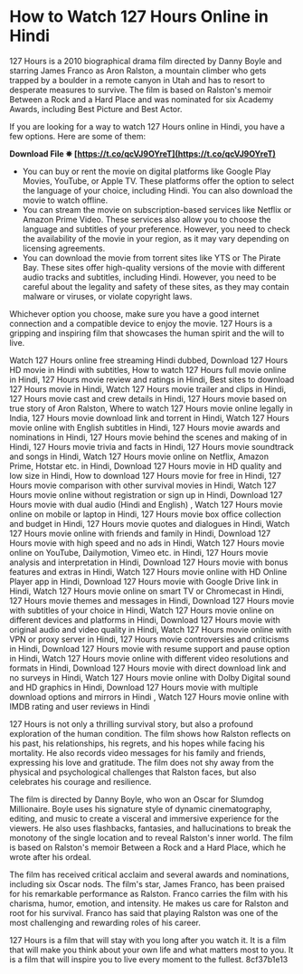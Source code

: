 # How to Watch 127 Hours Online in Hindi
 
127 Hours is a 2010 biographical drama film directed by Danny Boyle and starring James Franco as Aron Ralston, a mountain climber who gets trapped by a boulder in a remote canyon in Utah and has to resort to desperate measures to survive. The film is based on Ralston's memoir Between a Rock and a Hard Place and was nominated for six Academy Awards, including Best Picture and Best Actor.
 
If you are looking for a way to watch 127 Hours online in Hindi, you have a few options. Here are some of them:
 
**Download File ✵ [https://t.co/qcVJ9OYreT](https://t.co/qcVJ9OYreT)**


 
- You can buy or rent the movie on digital platforms like Google Play Movies, YouTube, or Apple TV. These platforms offer the option to select the language of your choice, including Hindi. You can also download the movie to watch offline.
- You can stream the movie on subscription-based services like Netflix or Amazon Prime Video. These services also allow you to choose the language and subtitles of your preference. However, you need to check the availability of the movie in your region, as it may vary depending on licensing agreements.
- You can download the movie from torrent sites like YTS or The Pirate Bay. These sites offer high-quality versions of the movie with different audio tracks and subtitles, including Hindi. However, you need to be careful about the legality and safety of these sites, as they may contain malware or viruses, or violate copyright laws.

Whichever option you choose, make sure you have a good internet connection and a compatible device to enjoy the movie. 127 Hours is a gripping and inspiring film that showcases the human spirit and the will to live.
 
Watch 127 Hours online free streaming Hindi dubbed,  Download 127 Hours HD movie in Hindi with subtitles,  How to watch 127 Hours full movie online in Hindi,  127 Hours movie review and ratings in Hindi,  Best sites to download 127 Hours movie in Hindi,  Watch 127 Hours movie trailer and clips in Hindi,  127 Hours movie cast and crew details in Hindi,  127 Hours movie based on true story of Aron Ralston,  Where to watch 127 Hours movie online legally in India,  127 Hours movie download link and torrent in Hindi,  Watch 127 Hours movie online with English subtitles in Hindi,  127 Hours movie awards and nominations in Hindi,  127 Hours movie behind the scenes and making of in Hindi,  127 Hours movie trivia and facts in Hindi,  127 Hours movie soundtrack and songs in Hindi,  Watch 127 Hours movie online on Netflix, Amazon Prime, Hotstar etc. in Hindi,  Download 127 Hours movie in HD quality and low size in Hindi,  How to download 127 Hours movie for free in Hindi,  127 Hours movie comparison with other survival movies in Hindi,  Watch 127 Hours movie online without registration or sign up in Hindi,  Download 127 Hours movie with dual audio (Hindi and English) ,  Watch 127 Hours movie online on mobile or laptop in Hindi,  127 Hours movie box office collection and budget in Hindi,  127 Hours movie quotes and dialogues in Hindi,  Watch 127 Hours movie online with friends and family in Hindi,  Download 127 Hours movie with high speed and no ads in Hindi,  Watch 127 Hours movie online on YouTube, Dailymotion, Vimeo etc. in Hindi,  127 Hours movie analysis and interpretation in Hindi,  Download 127 Hours movie with bonus features and extras in Hindi,  Watch 127 Hours movie online with HD Online Player app in Hindi,  Download 127 Hours movie with Google Drive link in Hindi,  Watch 127 Hours movie online on smart TV or Chromecast in Hindi,  127 Hours movie themes and messages in Hindi,  Download 127 Hours movie with subtitles of your choice in Hindi,  Watch 127 Hours movie online on different devices and platforms in Hindi,  Download 127 Hours movie with original audio and video quality in Hindi,  Watch 127 Hours movie online with VPN or proxy server in Hindi,  127 Hours movie controversies and criticisms in Hindi,  Download 127 Hours movie with resume support and pause option in Hindi,  Watch 127 Hours movie online with different video resolutions and formats in Hindi,  Download 127 Hours movie with direct download link and no surveys in Hindi,  Watch 127 Hours movie online with Dolby Digital sound and HD graphics in Hindi,  Download 127 Hours movie with multiple download options and mirrors in Hindi ,  Watch 127 Hours movie online with IMDB rating and user reviews in Hindi
  
127 Hours is not only a thrilling survival story, but also a profound exploration of the human condition. The film shows how Ralston reflects on his past, his relationships, his regrets, and his hopes while facing his mortality. He also records video messages for his family and friends, expressing his love and gratitude. The film does not shy away from the physical and psychological challenges that Ralston faces, but also celebrates his courage and resilience.
 
The film is directed by Danny Boyle, who won an Oscar for Slumdog Millionaire. Boyle uses his signature style of dynamic cinematography, editing, and music to create a visceral and immersive experience for the viewers. He also uses flashbacks, fantasies, and hallucinations to break the monotony of the single location and to reveal Ralston's inner world. The film is based on Ralston's memoir Between a Rock and a Hard Place, which he wrote after his ordeal.
 
The film has received critical acclaim and several awards and nominations, including six Oscar nods. The film's star, James Franco, has been praised for his remarkable performance as Ralston. Franco carries the film with his charisma, humor, emotion, and intensity. He makes us care for Ralston and root for his survival. Franco has said that playing Ralston was one of the most challenging and rewarding roles of his career.
 
127 Hours is a film that will stay with you long after you watch it. It is a film that will make you think about your own life and what matters most to you. It is a film that will inspire you to live every moment to the fullest.
 8cf37b1e13
 
